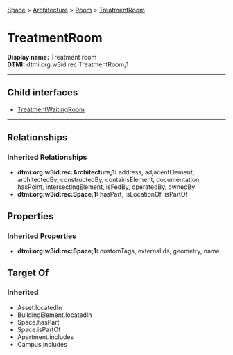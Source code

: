 [Space](../../../Space.md) > [Architecture](../../Architecture.md) > [Room](../Room.md) > [TreatmentRoom](.)
# TreatmentRoom

**Display name:** Treatment room<br />
**DTMI:** dtmi:org:w3id:rec:TreatmentRoom;1

---


## Child interfaces
* [TreatmentWaitingRoom](TreatmentWaitingRoom.md)

---
## Relationships
### Inherited Relationships
* **dtmi:org:w3id:rec:Architecture;1:** address, adjacentElement, architectedBy, constructedBy, containsElement, documentation, hasPoint, intersectingElement, isFedBy, operatedBy, ownedBy
* **dtmi:org:w3id:rec:Space;1:** hasPart, isLocationOf, isPartOf
## Properties
### Inherited Properties
* **dtmi:org:w3id:rec:Space;1:** customTags, externalIds, geometry, name
## Target Of
### Inherited
* Asset.locatedIn
* BuildingElement.locatedIn
* Space.hasPart
* Space.isPartOf
* Apartment.includes
* Campus.includes
